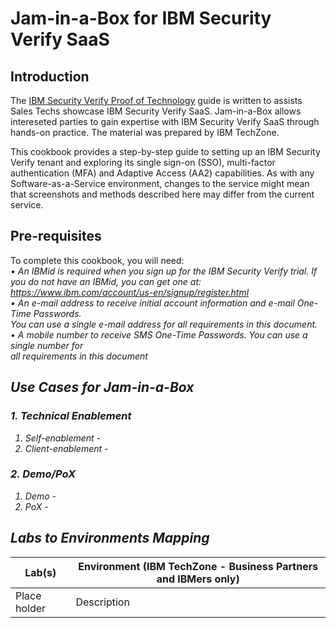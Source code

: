 # Jam-in-a-Box for IBM Security Verify SaaS


## Introduction

The [IBM Security Verify Proof of Technology](https://ibm.seismic.com/app?ContentId=510d65b5-e15c-4e55-b011-1afeaeaf9789) guide is written to assists Sales Techs showcase IBM Security Verify SaaS.
Jam-in-a-Box allows intereseted parties to gain expertise with IBM Security Verify SaaS through hands-on practice. The material was prepared by IBM TechZone.

This cookbook provides a step-by-step guide to setting up an IBM Security Verify tenant and exploring its single sign-on (SSO), multi-factor authentication (MFA) and Adaptive Access (AA2) capabilities.
As with any Software-as-a-Service environment, changes to the service might mean that screenshots and methods described here may differ from the current service.

## Pre-requisites
To complete this cookbook, you will need:<br>
<i>• An IBMid is required when you sign up for the IBM Security Verify trial. If you do not have 
an IBMid, you can get one at:<br> https://www.ibm.com/account/us-en/signup/register.html <br>
• An e-mail address to receive initial account information and e-mail One-Time Passwords. <br>
You can use a single e-mail address for all requirements in this document.<br>
• A mobile number to receive SMS One-Time Passwords. You can use a single number for <br>
all requirements in this document

## Use Cases for Jam-in-a-Box

### 1. Technical Enablement

1. Self-enablement - 
2. Client-enablement - 

### 2. Demo/PoX

1. Demo - 
2. PoX - 

## Labs to Environments Mapping

| Lab(s)                                                       | Environment (IBM TechZone - Business Partners and IBMers only) |
| ------------------------------------------------------------ | ------------------------------------------------------------ |
Place holder | Description
